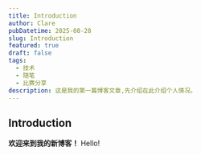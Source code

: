 ```yaml
---
title: Introduction
author: Clare
pubDatetime: 2025-08-28
slug: Introduction
featured: true
draft: false
tags:
  - 技术
  - 随笔
  - 比赛分享
description: 这是我的第一篇博客文章,先介绍在此介绍个人情况。
---
```


## Introduction
**欢迎来到我的新博客！**
Hello!